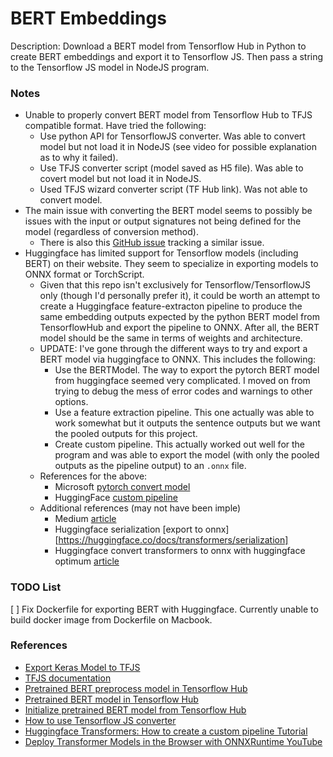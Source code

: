 # BERT Embeddings

Description: Download a BERT model from Tensorflow Hub in Python to create BERT embeddings and export it to Tensorflow JS. Then pass a string to the Tensorflow JS model in NodeJS program.


### Notes

 - Unable to properly convert BERT model from Tensorflow Hub to TFJS compatible format. Have tried the following: 
	 - Use python API for TensorflowJS converter. Was able to convert model but not load it in NodeJS (see video for possible explanation as to why it failed).
	 - Use TFJS converter script (model saved as H5 file). Was able to covert model but not load it in NodeJS.
	 - Used TFJS wizard converter script (TF Hub link). Was not able to convert model.
 - The main issue with converting the BERT model seems to possibly be issues with the input or output signatures not being defined for the model (regardless of conversion method).
	 - There is also this [GitHub issue](https://github.com/tensorflow/tfjs/issues/5734) tracking a similar issue.
 - Huggingface has limited support for Tensorflow models (including BERT) on their website. They seem to specialize in exporting models to ONNX format or TorchScript.
	 - Given that this repo isn't exclusively for Tensorflow/TensorflowJS only (though I'd personally prefer it), it could be worth an attempt to create a Huggingface feature-extracton pipeline to produce the same embedding outputs expected by the python BERT model from TensorflowHub and export the pipeline to ONNX. After all, the BERT model should be the same in terms of weights and architecture. 
	 - UPDATE: I've gone through the different ways to try and export a BERT model via huggingface to ONNX. This includes the following:
		 - Use the BERTModel. The way to export the pytorch BERT model from huggingface seemed very complicated. I moved on from trying to debug the mess of error codes and warnings to other options.
		 - Use a feature extraction pipeline. This one actually was able to work somewhat but it outputs the sentence outputs but we want the pooled outputs for this project.
		 - Create custom pipeline. This actually worked out well for the program and was able to export the model (with only the pooled outputs as the pipeline output) to an `.onnx` file.
	 - References for the above:
		 - Microsoft [pytorch convert model](https://learn.microsoft.com/en-us/windows/ai/windows-ml/tutorials/pytorch-convert-model)
		 - HuggingFace [custom pipeline](https://huggingface.co/docs/transformers/add_new_pipeline#share-your-pipeline-on-the-hub)
	 - Additional references (may not have been imple)
		 - Medium [article](https://towardsdatascience.com/nlp-transformers-pipelines-with-onnx-9b890d015723)
		 - Huggingface serialization [export to onnx][https://huggingface.co/docs/transformers/serialization]
		 - Huggingface convert transformers to onnx with huggingface optimum [article](https://huggingface.co/blog/convert-transformers-to-onnx)


### TODO List

 [ ] Fix Dockerfile for exporting BERT with Huggingface. Currently unable to build docker image from Dockerfile on Macbook.

### References

 - [Export Keras Model to TFJS](https://www.tensorflow.org/js/tutorials/conversion/import_keras)
 - [TFJS documentation](https://js.tensorflow.org/api/latest/)
 - [Pretrained BERT preprocess model in Tensorflow Hub](https://tfhub.dev/tensorflow/bert_en_uncased_preprocess/3)
 - [Pretrained BERT model in Tensorflow Hub](https://tfhub.dev/tensorflow/bert_en_uncased_L-12_H-768_A-12/3)
 - [Initialize pretrained BERT model from Tensorflow Hub](https://github.com/dmmagdal/BERT_Database/blob/main/faiss_db/database_faiss.py)
 - [How to use Tensorflow JS converter](https://www.youtube.com/watch?v=yWBM2-Rx47M&ab_channel=OhYicong)
 - [Huggingface Transformers: How to create a custom pipeline Tutorial](https://huggingface.co/docs/transformers/add_new_pipeline)
 - [Deploy Transformer Models in the Browser with ONNXRuntime YouTube](https://www.youtube.com/watch?v=W_lUGPMW_Eg)